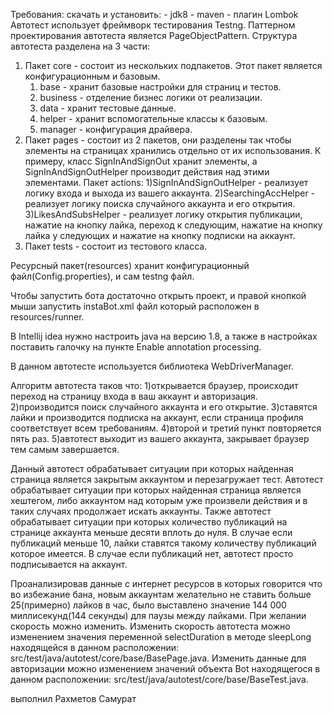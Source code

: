 Требования:
скачать и установить:
    - jdk8
    - maven
    - плагин Lombok
Автотест использует фреймворк тестирования Testng. Паттерном проектирования автотеста является PageObjectPattern.
Структура автотеста разделена на 3 части:
1) Пакет core - состоит из нескольких подпакетов. Этот пакет является конфигурационным и базовым.
    1) base - хранит базовые настройки для страниц и тестов. 
    2) business - отделение бизнес логики от реализации.
    3) data - хранит тестовые данные.
    4) helper - хранит вспомогательные классы к базовым.
    5) manager - конфигурация драйвера.
2) Пакет pages - состоит из 2 пакетов, они разделены так чтобы элементы на страницах хранились отдельно
от их использования. К примеру, класс SignInAndSignOut хранит элементы, а SignInAndSignOutHelper производит действия
над этими элементами.
    Пакет actions:
    1)SignInAndSignOutHelper - реализует логику входа и выхода из вашего аккаунта.
    2)SearchingAccHelper - реализует логику поиска случайного аккаунта и его открытия.
    3)LikesAndSubsHelper - реализует логику открытия публикации, нажатие на кнопку лайка, переход
    к следующим, нажатие на кнопку лайка у следующих и нажатие на кнопку подписки на аккаунт.
3) Пакет tests - состоит из тестового класса.

Ресурсный пакет(resources) хранит конфигурационный файл(Config.properties), и сам testng файл.

Чтобы запустить бота достаточно открыть проект, и правой кнопкой мыши запустить instaBot.xml файл который расположен в resources/runner.

В Intellij idea  нужно настроить java на версию 1.8, а также в настройках поставить галочку на пункте Enable annotation processing.

В данном автотесте используется библиотека WebDriverManager.

Алгоритм автотеста таков что:
    1)открывается браузер, происходит переход на страницу входа в ваш аккаунт и авторизация.
    2)производится поиск случайного аккаунта и его открытие.
    3)ставятся лайки и производится подписка на аккаунт, если страница профиля соответствует всем требованиям.
    4)второй и третий пункт повторяется пять раз.
    5)автотест выходит из вашего аккаунта, закрывает браузер тем самым завершается.

Данный автотест обрабатывает ситуации при которых найденная страница является закрытым аккаунтом и перезагружает тест.
Автотест обрабатывает ситуации при которых найденная страница является хештегом, либо аккаунтом над которым
уже произвели действия и в таких случаях продолжает искать аккаунты.
Также автотест обрабатывает ситуации при которых количество публикаций на странице аккаунта меньше десяти вплоть до нуля.
В случае если публикаций меньше 10, лайки ставятся такому количеству публикаций которое имеется.
В случае если публикаций нет, автотест просто подписывается на аккаунт.

Проанализировав данные с интернет ресурсов в которых говорится что во избежание бана, новым аккаунтам желательно не ставить
больше 25(примерно) лайков в час, было выставлено значение 144 000 миллисекунд(144 секунды) для паузы между лайками.
При желании скорость можно изменить.
Изменить скорость автотеста можно изменением значения переменной selectDuration в методе sleepLong находящейся в данном расположении: src/test/java/autotest/core/base/BasePage.java.
Изменить данные для авторизации можно изменением значений объекта Bot находящегося в данном расположении: src/test/java/autotest/core/base/BaseTest.java.

выполнил Рахметов Самурат